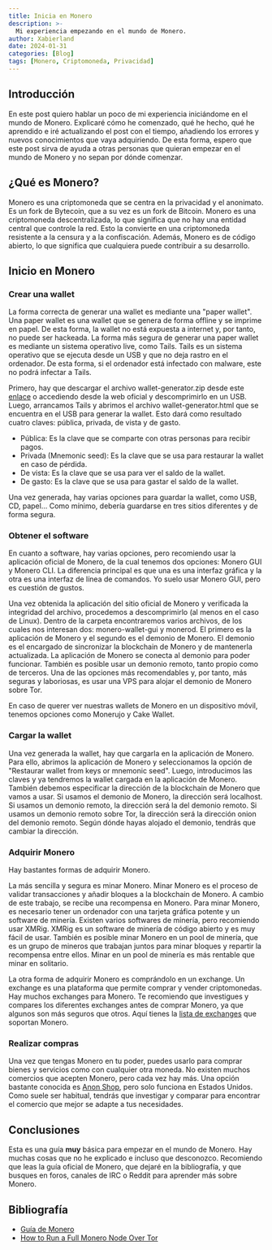 ```yaml
---
title: Inicia en Monero
description: >-
  Mi experiencia empezando en el mundo de Monero.
author: Xabierland
date: 2024-01-31
categories: [Blog]
tags: [Monero, Criptomoneda, Privacidad]
---
```


## Introducción

En este post quiero hablar un poco de mi experiencia iniciándome en el mundo de Monero.
Explicaré cómo he comenzado, qué he hecho, qué he aprendido e iré actualizando el post con el tiempo, añadiendo los errores y nuevos conocimientos que vaya adquiriendo. De esta forma, espero que este post sirva de ayuda a otras personas que quieran empezar en el mundo de Monero y no sepan por dónde comenzar.

## ¿Qué es Monero?

Monero es una criptomoneda que se centra en la privacidad y el anonimato. Es un fork de Bytecoin, que a su vez es un fork de Bitcoin. Monero es una criptomoneda descentralizada, lo que significa que no hay una entidad central que controle la red. Esto la convierte en una criptomoneda resistente a la censura y a la confiscación. Además, Monero es de código abierto, lo que significa que cualquiera puede contribuir a su desarrollo.

## Inicio en Monero

### Crear una wallet

La forma correcta de generar una wallet es mediante una "paper wallet". Una paper wallet es una wallet que se genera de forma offline y se imprime en papel. De esta forma, la wallet no está expuesta a internet y, por tanto, no puede ser hackeada. La forma más segura de generar una paper wallet es mediante un sistema operativo live, como Tails. Tails es un sistema operativo que se ejecuta desde un USB y que no deja rastro en el ordenador. De esta forma, si el ordenador está infectado con malware, este no podrá infectar a Tails.

Primero, hay que descargar el archivo wallet-generator.zip desde este [enlace](https://web.getmonero.org/generator/) o accediendo desde la web oficial y descomprimirlo en un USB. Luego, arrancamos Tails y abrimos el archivo wallet-generator.html que se encuentra en el USB para generar la wallet. Esto dará como resultado cuatro claves: pública, privada, de vista y de gasto.

- Pública: Es la clave que se comparte con otras personas para recibir pagos.
- Privada (Mnemonic seed): Es la clave que se usa para restaurar la wallet en caso de pérdida.
- De vista: Es la clave que se usa para ver el saldo de la wallet.
- De gasto: Es la clave que se usa para gastar el saldo de la wallet.

Una vez generada, hay varias opciones para guardar la wallet, como USB, CD, papel... Como mínimo, debería guardarse en tres sitios diferentes y de forma segura.

### Obtener el software

En cuanto a software, hay varias opciones, pero recomiendo usar la aplicación oficial de Monero, de la cual tenemos dos opciones: Monero GUI y Monero CLI. La diferencia principal es que una es una interfaz gráfica y la otra es una interfaz de línea de comandos. Yo suelo usar Monero GUI, pero es cuestión de gustos.

Una vez obtenida la aplicación del sitio oficial de Monero y verificada la integridad del archivo, procedemos a descomprimirlo (al menos en el caso de Linux). Dentro de la carpeta encontraremos varios archivos, de los cuales nos interesan dos: monero-wallet-gui y monerod. El primero es la aplicación de Monero y el segundo es el demonio de Monero. El demonio es el encargado de sincronizar la blockchain de Monero y de mantenerla actualizada. La aplicación de Monero se conecta al demonio para poder funcionar. También es posible usar un demonio remoto, tanto propio como de terceros. Una de las opciones más recomendables y, por tanto, más seguras y laboriosas, es usar una VPS para alojar el demonio de Monero sobre Tor.

En caso de querer ver nuestras wallets de Monero en un dispositivo móvil, tenemos opciones como Monerujo y Cake Wallet.

### Cargar la wallet

Una vez generada la wallet, hay que cargarla en la aplicación de Monero. Para ello, abrimos la aplicación de Monero y seleccionamos la opción de "Restaurar wallet from keys or mnemonic seed". Luego, introducimos las claves y ya tendremos la wallet cargada en la aplicación de Monero.
También debemos especificar la dirección de la blockchain de Monero que vamos a usar. Si usamos el demonio de Monero, la dirección será localhost. Si usamos un demonio remoto, la dirección será la del demonio remoto. Si usamos un demonio remoto sobre Tor, la dirección será la dirección onion del demonio remoto. Según dónde hayas alojado el demonio, tendrás que cambiar la dirección.

### Adquirir Monero

Hay bastantes formas de adquirir Monero.

La más sencilla y segura es minar Monero. Minar Monero es el proceso de validar transacciones y añadir bloques a la blockchain de Monero. A cambio de este trabajo, se recibe una recompensa en Monero. Para minar Monero, es necesario tener un ordenador con una tarjeta gráfica potente y un software de minería. Existen varios softwares de minería, pero recomiendo usar XMRig. XMRig es un software de minería de código abierto y es muy fácil de usar. También es posible minar Monero en un pool de minería, que es un grupo de mineros que trabajan juntos para minar bloques y repartir la recompensa entre ellos. Minar en un pool de minería es más rentable que minar en solitario.

La otra forma de adquirir Monero es comprándolo en un exchange. Un exchange es una plataforma que permite comprar y vender criptomonedas. Hay muchos exchanges para Monero. Te recomiendo que investigues y compares los diferentes exchanges antes de comprar Monero, ya que algunos son más seguros que otros. Aquí tienes la [lista de exchanges](https://www.getmonero.org/community/merchants/) que soportan Monero.

### Realizar compras

Una vez que tengas Monero en tu poder, puedes usarlo para comprar bienes y servicios como con cualquier otra moneda. No existen muchos comercios que acepten Monero, pero cada vez hay más. Una opción bastante conocida es [Anon Shop](https://anonshop.app/), pero solo funciona en Estados Unidos. Como suele ser habitual, tendrás que investigar y comparar para encontrar el comercio que mejor se adapte a tus necesidades.

## Conclusiones

Esta es una guía **muy** básica para empezar en el mundo de Monero. Hay muchas cosas que no he explicado e incluso que desconozco. Recomiendo que leas la guía oficial de Monero, que dejaré en la bibliografía, y que busques en foros, canales de IRC o Reddit para aprender más sobre Monero.

## Bibliografía

- [Guía de Monero](https://www.getmonero.org/resources/user-guides/)
- [How to Run a Full Monero Node Over Tor](https://www.youtube.com/watch?v=nDBHhz00vjI)